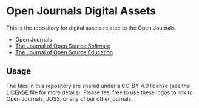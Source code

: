 # Open Journals Digital Assets

This is the repository for digital assets related to the Open Journals.

- Open Journals
- [The Journal of Open Source Software](http://joss.theoj.org)
- [The Journal of Open Source Education](http://jose.theoj.org)

## Usage

The files in this repository are shared under a CC-BY-4.0 license (see the [LICENSE](https://github.com/openjournals/digital-assets/blob/master/LICENSE.txt) file for more details).
Please feel free to use these logos to link to Open Journals, JOSS, or any of our other journals.
